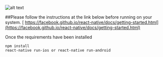 ![alt text](http://i.imgur.com/u86UA6Il.png)

##Please follow the instructions at the link below before running on your system.
[ https://facebook.github.io/react-native/docs/getting-started.html](https://facebook.github.io/react-native/docs/getting-started.html)


Once the requirements have been installed
```
npm install
react-native run-ios or react-native run-android
```
